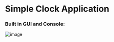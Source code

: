 # Simple Clock Application
### Built in GUI and Console:
![image](https://github.com/Lawrencekawalya/Simple_Clock_Application/assets/117585199/1e19c6df-2b6d-4e44-8744-d96033afc7d3)
